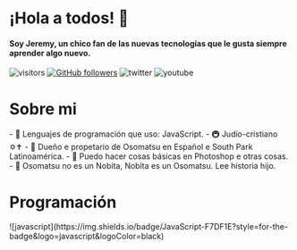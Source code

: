 # ¡Hola a todos! 👋
#### Soy Jeremy, un chico fan de las nuevas tecnologías que le gusta siempre aprender algo nuevo.
![visitors](https://visitor-badge.laobi.icu/badge?page_id=JeremyMatsu)
[![GitHub followers](https://img.shields.io/github/followers/JeremyMatsu.svg?style=social&label=Follow&maxAge=2592000)](https://github.com/JeremyMatsu?tab=followers)
![twitter](https://img.shields.io/twitter/follow/jeremy__owo?style=social)
![youtube](https://img.shields.io/youtube/views/Tz1BUzq8HxE?style=social)

<h1>Sobre mi</h1>
- 🍔 Lenguajes de programación que uso: JavaScript.
- 🚇 Judío-cristiano ✡✝
- 👑 Dueño e propetario de Osomatsu en Español e South Park Latinoamérica.
- 🥝 Puedo hacer cosas básicas en Photoshop e otras cosas.
- 🥩 Osomatsu no es un Nobita, Nobita es un Osomatsu. Lee historia hijo.

<h1>Programación</h1>
![javascript](https://img.shields.io/badge/JavaScript-F7DF1E?style=for-the-badge&logo=javascript&logoColor=black)
